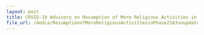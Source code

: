```yaml
---
layout: post
title: COVID-19 Advisory on Resumption of More Religious Activities in Phase Two updated on 30 September 2020
file_url: /media/ResumptionofMoreReligiousActivitiesinPhase218Junupdatedv3.pdf
---
```


